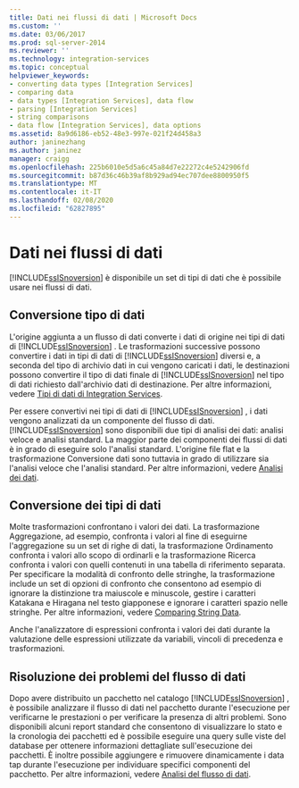 ```yaml
---
title: Dati nei flussi di dati | Microsoft Docs
ms.custom: ''
ms.date: 03/06/2017
ms.prod: sql-server-2014
ms.reviewer: ''
ms.technology: integration-services
ms.topic: conceptual
helpviewer_keywords:
- converting data types [Integration Services]
- comparing data
- data types [Integration Services], data flow
- parsing [Integration Services]
- string comparisons
- data flow [Integration Services], data options
ms.assetid: 8a9d6186-eb52-48e3-997e-021f24d458a3
author: janinezhang
ms.author: janinez
manager: craigg
ms.openlocfilehash: 225b6010e5d5a6c45a84d7e22272c4e5242906fd
ms.sourcegitcommit: b87d36c46b39af8b929ad94ec707dee8800950f5
ms.translationtype: MT
ms.contentlocale: it-IT
ms.lasthandoff: 02/08/2020
ms.locfileid: "62827895"
---
```

# <a name="data-in-data-flows"></a>Dati nei flussi di dati
  [!INCLUDE[ssISnoversion](../../includes/ssisnoversion-md.md)] è disponibile un set di tipi di dati che è possibile usare nei flussi di dati.  
  
## <a name="data-type-conversion"></a>Conversione tipo di dati  
 L'origine aggiunta a un flusso di dati converte i dati di origine nei tipi di dati di [!INCLUDE[ssISnoversion](../../includes/ssisnoversion-md.md)] . Le trasformazioni successive possono convertire i dati in tipi di dati di [!INCLUDE[ssISnoversion](../../includes/ssisnoversion-md.md)] diversi e, a seconda del tipo di archivio dati in cui vengono caricati i dati, le destinazioni possono convertire il tipo di dati finale di [!INCLUDE[ssISnoversion](../../includes/ssisnoversion-md.md)] nel tipo di dati richiesto dall'archivio dati di destinazione. Per altre informazioni, vedere [Tipi di dati di Integration Services](integration-services-data-types.md).  
  
 Per essere convertivi nei tipi di dati di [!INCLUDE[ssISnoversion](../../includes/ssisnoversion-md.md)] , i dati vengono analizzati da un componente del flusso di dati. [!INCLUDE[ssISnoversion](../../includes/ssisnoversion-md.md)] sono disponibili due tipi di analisi dei dati: analisi veloce e analisi standard. La maggior parte dei componenti dei flussi di dati è in grado di eseguire solo l'analisi standard. L'origine file flat e la trasformazione Conversione dati sono tuttavia in grado di utilizzare sia l'analisi veloce che l'analisi standard. Per altre informazioni, vedere [Analisi dei dati](parsing-data.md).  
  
## <a name="data-type-comparison"></a>Conversione dei tipi di dati  
 Molte trasformazioni confrontano i valori dei dati. La trasformazione Aggregazione, ad esempio, confronta i valori al fine di eseguirne l'aggregazione su un set di righe di dati, la trasformazione Ordinamento confronta i valori allo scopo di ordinarli e la trasformazione Ricerca confronta i valori con quelli contenuti in una tabella di riferimento separata. Per specificare la modalità di confronto delle stringhe, la trasformazione include un set di opzioni di confronto che consentono ad esempio di ignorare la distinzione tra maiuscole e minuscole, gestire i caratteri Katakana e Hiragana nel testo giapponese e ignorare i caratteri spazio nelle stringhe. Per altre informazioni, vedere [Comparing String Data](comparing-string-data.md).  
  
 Anche l'analizzatore di espressioni confronta i valori dei dati durante la valutazione delle espressioni utilizzate da variabili, vincoli di precedenza e trasformazioni.  
  
## <a name="data-flow-troubleshooting"></a>Risoluzione dei problemi del flusso di dati  
 Dopo avere distribuito un pacchetto nel catalogo [!INCLUDE[ssISnoversion](../../includes/ssisnoversion-md.md)] , è possibile analizzare il flusso di dati nel pacchetto durante l'esecuzione per verificarne le prestazioni o per verificare la presenza di altri problemi. Sono disponibili alcuni report standard che consentono di visualizzare lo stato e la cronologia dei pacchetti ed è possibile eseguire una query sulle viste del database per ottenere informazioni dettagliate sull'esecuzione dei pacchetti. È inoltre possibile aggiungere e rimuovere dinamicamente i data tap durante l'esecuzione per individuare specifici componenti del pacchetto. Per altre informazioni, vedere [Analisi del flusso di dati](data-flow.md).  
  
  

